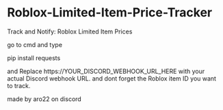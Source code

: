 # Roblox-Limited-Item-Price-Tracker
Track and Notify: Roblox Limited Item Prices



go to cmd and type 


pip install requests



and Replace https://YOUR_DISCORD_WEBHOOK_URL_HERE with your actual Discord webhook URL.
and dont forget the Roblox item ID you want to track.



made by aro22 on discord
